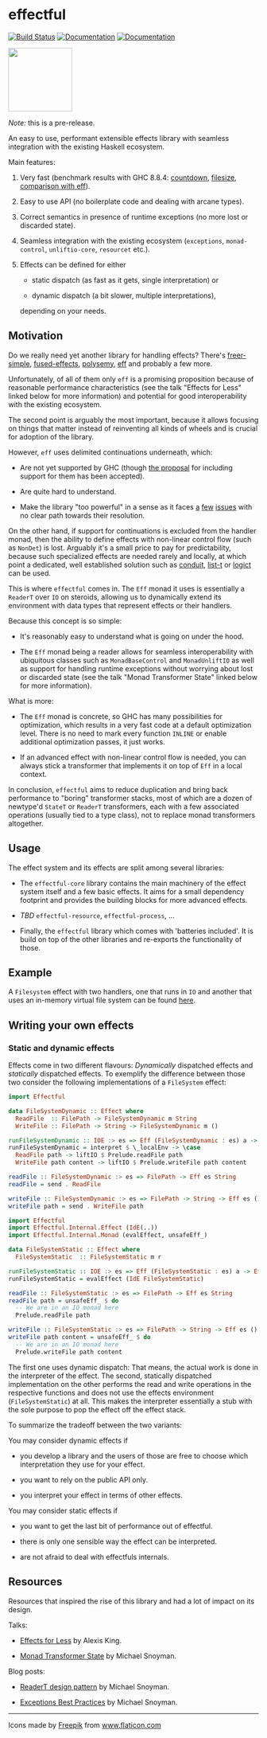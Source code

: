 # effectful

[![Build Status](https://github.com/arybczak/effectful/workflows/Haskell-CI/badge.svg?branch=master)](https://github.com/arybczak/effectful/actions?query=branch%3Amaster)
[![Documentation](https://img.shields.io/static/v1?label=docs&message=effectful-core-0.1&color=informational)](https://rybczak.net/files/effectful/effectful-core-0.1-docs)
[![Documentation](https://img.shields.io/static/v1?label=docs&message=effectful-0.1&color=informational)](https://rybczak.net/files/effectful/effectful-0.1-docs)

<img src="https://user-images.githubusercontent.com/387658/127747903-f728437f-2ee4-47b8-9f0c-5102fd44c8e4.png" width="128">

*Note:* this is a pre-release.

An easy to use, performant extensible effects library with seamless integration
with the existing Haskell ecosystem.

Main features:

1. Very fast (benchmark results with GHC 8.8.4:
   [countdown](https://rybczak.net/files/effectful/countdown.html),
   [filesize](https://rybczak.net/files/effectful/filesize.html), [comparison
   with eff](https://rybczak.net/files/effectful/eff_comparison.html)).

2. Easy to use API (no boilerplate code and dealing with arcane types).

3. Correct semantics in presence of runtime exceptions (no more lost or
   discarded state).

4. Seamless integration with the existing ecosystem (`exceptions`,
   `monad-control`, `unliftio-core`, `resourcet` etc.).

5. Effects can be defined for either

   - static dispatch (as fast as it gets, single interpretation) or

   - dynamic dispatch (a bit slower, multiple interpretations),

   depending on your needs.

## Motivation

Do we really need yet another library for handling effects? There's
[freer-simple](https://hackage.haskell.org/package/freer-simple),
[fused-effects](https://hackage.haskell.org/package/fused-effects),
[polysemy](https://hackage.haskell.org/package/polysemy),
[eff](https://github.com/hasura/eff) and probably a few more.

Unfortunately, of all of them only `eff` is a promising proposition because of
reasonable performance characteristics (see the talk "Effects for Less" linked
below for more information) and potential for good interoperability with the
existing ecosystem.

The second point is arguably the most important, because it allows focusing on
things that matter instead of reinventing all kinds of wheels and is crucial for
adoption of the library.

However, `eff` uses delimited continuations underneath, which:

- Are not yet supported by GHC (though [the
proposal](https://github.com/ghc-proposals/ghc-proposals/pull/313) for including
support for them has been accepted).

- Are quite hard to understand.

- Make the library "too powerful" in a sense as it faces
  [a](https://github.com/hasura/eff/issues/13)
  [few](https://github.com/hasura/eff/issues/7)
  [issues](https://github.com/hasura/eff/issues/12) with no clear path towards
  their resolution.

On the other hand, if support for continuations is excluded from the handler
monad, then the ability to define effects with non-linear control flow (such as
`NonDet`) is lost. Arguably it's a small price to pay for predictability,
because such specialized effects are needed rarely and locally, at which point a
dedicated, well established solution such as
[conduit](https://hackage.haskell.org/package/conduit),
[list-t](https://hackage.haskell.org/package/list-t) or
[logict](https://hackage.haskell.org/package/logict) can be used.

This is where `effectful` comes in. The `Eff` monad it uses is essentially a
`ReaderT` over `IO` on steroids, allowing us to dynamically extend its
environment with data types that represent effects or their handlers.

Because this concept is so simple:

- It's reasonably easy to understand what is going on under the hood.

- The `Eff` monad being a reader allows for seamless interoperability with
  ubiquitous classes such as `MonadBaseControl` and `MonadUnliftIO` as well as
  support for handling runtime exceptions without worrying about lost or
  discarded state (see the talk "Monad Transformer State" linked below for more
  information).

What is more:

- The `Eff` monad is concrete, so GHC has many possibilities for optimization,
  which results in a very fast code at a default optimization level. There is no
  need to mark every function `INLINE` or enable additional optimization passes,
  it just works.

- If an advanced effect with non-linear control flow is needed, you can always
  stick a transformer that implements it on top of `Eff` in a local context.

In conclusion, `effectful` aims to reduce duplication and bring back performance
to "boring" transformer stacks, most of which are a dozen of newtype'd `StateT`
or `ReaderT` transformers, each with a few associated operations (usually tied
to a type class), not to replace monad transformers altogether.

## Usage

The effect system and its effects are split among several libraries:

- The `effectful-core` library contains the main machinery of the effect system
  itself and a few basic effects.
  It aims for a small dependency footprint and provides the building blocks for
  more advanced effects.

- _TBD_ `effectful-resource`, `effectful-process`, ...

- Finally, the `effectful` library which comes with 'batteries included'. It is
  build on top of the other libraries and re-exports the functionality of those.

## Example

A `Filesystem` effect with two handlers, one that runs in `IO` and another that
uses an in-memory virtual file system can be found
[here](https://github.com/arybczak/effectful/blob/master/effectful/examples/FileSystem.hs).

## Writing your own effects

### Static and dynamic effects

Effects come in two different flavours: _Dynamically_ dispatched effects and
_statically_ dispatched effects. To exemplify the difference between those two
consider the following implementations of a `FileSystem` effect:

```haskell
import Effectful

data FileSystemDynamic :: Effect where
  ReadFile  :: FilePath -> FileSystemDynamic m String
  WriteFile :: FilePath -> String -> FileSystemDynamic m ()

runFileSystemDynamic :: IOE :> es => Eff (FileSystemDynamic : es) a -> Eff es a
runFileSystemDynamic = interpret $ \_localEnv -> \case
  ReadFile path -> liftIO $ Prelude.readFile path
  WriteFile path content -> liftIO $ Prelude.writeFile path content

readFile :: FileSystemDynamic :> es => FilePath -> Eff es String
readFile = send . ReadFile

writeFile :: FileSystemDynamic :> es => FilePath -> String -> Eff es ()
writeFile path = send . WriteFile path
```

```haskell
import Effectful
import Effectful.Internal.Effect (IdE(..))
import Effectful.Internal.Monad (evalEffect, unsafeEff_)

data FileSystemStatic :: Effect where
  FileSystemStatic  :: FileSystemStatic m r

runFileSystemStatic :: IOE :> es => Eff (FileSystemStatic : es) a -> Eff es a
runFileSystemStatic = evalEffect (IdE FileSystemStatic)

readFile :: FileSystemStatic :> es => FilePath -> Eff es String
readFile path = unsafeEff_ $ do
  -- We are in an IO monad here
  Prelude.readFile path

writeFile :: FileSystemStatic :> es => FilePath -> String -> Eff es ()
writeFile path content = unsafeEff_ $ do
  -- We are in an IO monad here
  Prelude.writeFile path content
```

The first one uses dynamic dispatch: That means, the actual work is done in the
interpreter of the effect. The second, statically dispatched implementation on
the other performs the read and write operations in the respective functions and
does not use the effects environment (`FileSystemStatic`) at all. This makes the
interpreter essentially a stub with the sole purpose to pop the effect off the
effect stack.

To summarize the tradeoff between the two variants:

You may consider dynamic effects if

- you develop a library and the users of those are free to choose which
  interpretation they use for your effect.

- you want to rely on the public API only.

- you interpret your effect in terms of other effects.

You may consider static effects if

- you want to get the last bit of performance out of effectful.

- there is only one sensible way the effect can be interpreted.

- are not afraid to deal with effectfuls internals.

## Resources

Resources that inspired the rise of this library and had a lot of impact on its
design.

Talks:

* [Effects for Less](https://www.youtube.com/watch?v=0jI-AlWEwYI) by Alexis King.

* [Monad Transformer State](https://www.youtube.com/watch?v=KZIN9f9rI34) by Michael Snoyman.

Blog posts:

* [ReaderT design pattern](https://www.fpcomplete.com/blog/2017/06/readert-design-pattern/) by Michael Snoyman.

* [Exceptions Best Practices](https://www.fpcomplete.com/blog/2016/11/exceptions-best-practices-haskell/) by Michael Snoyman.

----------------------------------------

<div>Icons made by <a href="https://www.freepik.com" title="Freepik">Freepik</a> from <a href="https://www.flaticon.com/" title="Flaticon">www.flaticon.com</a></div>
